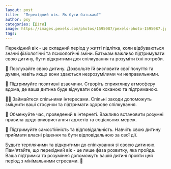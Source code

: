 ```yaml
---
layout: post
title:  "Перехідний вік. Як бути батькам?"
author: psy
categories: [Діти]
image: https://images.pexels.com/photos/1595087/pexels-photo-1595087.jpeg?auto=compress&cs=tinysrgb&fit=crop&h=627&w=1200
tags: 
---
```


Перехідний вік - це складний період у житті підлітка, коли відбуваються значні фізіологічні та психологічні зміни. Батькам важливо підтримувати свою дитину, бути відкритими для спілкування та розуміти їхні потреби.

🧠 Послухайте свою дитину. Дозвольте їй висловити свої почуття та думки, навіть якщо вони здаються незрозумілими чи неправильними.

🤝 Підтримуйте позитивні взаємини. Створіть сприятливу атмосферу вдома, де ваша дитина буде відчувати себе коханою та підтриманою.

🧘‍♀️ Займайтеся спільними інтересами. Спільні заходи допоможуть зміцнити ваші стосунки та підтримати здорове спілкування.

📱 Обмежуйте час, проведений в інтернеті. Важливо встановити розумні правила щодо використання гаджетів та соціальних мереж.

💪 Підтримуйте самостійність та відповідальність. Навчіть свою дитину приймати власні рішення та бути відповідальною за свої дії.

Будьте терплячими та відкритими до спілкування зі своєю дитиною. Пам'ятайте, що перехідний вік - це лише фаза розвитку, яка пройде. Ваша підтримка та розуміння допоможуть вашій дитині пройти цей період з мінімальними стресами. 🌟



